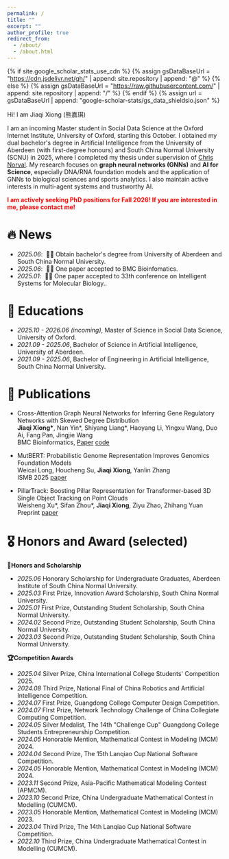 ```yaml
---
permalink: /
title: ""
excerpt: ""
author_profile: true
redirect_from: 
  - /about/
  - /about.html
---
```


{% if site.google_scholar_stats_use_cdn %}
{% assign gsDataBaseUrl = "https://cdn.jsdelivr.net/gh/" | append: site.repository | append: "@" %}
{% else %}
{% assign gsDataBaseUrl = "https://raw.githubusercontent.com/" | append: site.repository | append: "/" %}
{% endif %}
{% assign url = gsDataBaseUrl | append: "google-scholar-stats/gs_data_shieldsio.json" %}

<span class='anchor' id='about-me'></span>

Hi! I am Jiaqi Xiong (熊嘉琪)

I am an incoming Master student in Social Data Science at the Oxford Internet Institute, University of Oxford, starting this October. I obtained my dual bachelor's degree in Artificial Intelligence from the University of Aberdeen (with first-degree honours) and South China Normal University (SCNU) in 2025, where I completed my thesis under supervision of [Chris Norval](http://cnorval.com/). My research focuses on **graph neural networks (GNNs)** and **AI for Science**, especially DNA/RNA foundation models and the application of GNNs to biological sciences and sports analytics. I also maintain active interests in multi-agent systems and trustworthy AI.

<span style="color:red">**I am actively seeking PhD positions for Fall 2026! If you are interested in me, please contact me!**</span>


# 🔥 News
- *2025.06*: &nbsp;🎉🎉 Obtain bachelor's degree from University of Aberdeen and South China Normal University.
- *2025.06*: &nbsp;🎉🎉 One paper accepted to BMC Bioinfomatics. 
- *2025.01*: &nbsp;🎉🎉 One paper accepted to 33th conference on Intelligent Systems for Molecular Biology.. 


# 📖 Educations
- *2025.10 - 2026.06 (incoming)*, Master of Science in Social Data Science, University of Oxford. 
- *2021.09 - 2025.06*, Bachelor of Science in Artificial Intelligence, University of Aberdeen.
- *2021.09 - 2025.06*, Bachelor of Engineering in Artificial Intelligence, South China Normal University.

# 📝 Publications 

- Cross-Attention Graph Neural Networks for Inferring Gene Regulatory Networks with Skewed Degree Distribution \
**Jiaqi Xiong\***, Nan Yin\*, Shiyang Liang\*, Haoyang Li, Yingxu Wang, Duo Ai, Fang Pan, Jingjie Wang \
BMC Bioinformatics, [Paper](https://bmcbioinformatics.biomedcentral.com/articles/10.1186/s12859-025-06186-1) [code](https://github.com/kikixiong/XATGRN)

- MutBERT: Probabilistic Genome Representation Improves Genomics Foundation Models \
Weicai Long, Houcheng Su, **Jiaqi Xiong**, Yanlin Zhang \
ISMB 2025 [paper](https://www.biorxiv.org/content/10.1101/2025.01.23.634452v1)

- PillarTrack: Boosting Pillar Representation for Transformer-based 3D Single Object Tracking on Point Clouds\
Weisheng Xu\*, Sifan Zhou\*, **Jiaqi Xiong**, Ziyu Zhao, Zhihang Yuan\
Preprint [paper](https://arxiv.org/pdf/2404.07495?)


# 🎖 Honors and Award (selected)
**🏅Honors and Scholarship**
- *2025.06* Honorary Scholarship for Undergraduate Graduates, Aberdeen Institute of South China Normal University.
- *2025.03* First Prize, Innovation Award Scholarship, South China Normal University.
- *2025.01* First Prize, Outstanding Student Scholarship, South China Normal University.
- *2024.02* Second Prize, Outstanding Student Scholarship, South China Normal University.
- *2023.03* Second Prize, Outstanding Student Scholarship, South China Normal University.

**🏆Competition Awards**
- *2025.04* Silver Prize, China International College Students' Competition 2025.
- *2024.08* Third Prize, National Final of China Robotics and Artificial Intelligence Competition.
- *2024.07* First Prize, Guangdong College Computer Design Competition.
- *2024.07* FIrst Prize, Network Technology Challenge of China Collegiate Computing Competition.
- *2024.05* Silver Medalist, The 14th "Challenge Cup" Guangdong College Students Entrepreneurship Competition.
- *2024.05* Honorable Mention, Mathematical Contest in Modeling (MCM) 2024.
- *2024.04* Second Prize, The 15th Lanqiao Cup National Software Competition.
- *2024.05* Honorable Mention, Mathematical Contest in Modeling (MCM) 2024.
- *2023.11* Second Prize, Asia-Pacific Mathematical Modeling Contest (APMCM).
- *2023.10* Second Prize, China Undergraduate Mathematical Contest in Modelling (CUMCM).
- *2023.05* Honorable Mention, Mathematical Contest in Modeling (MCM) 2023.
- *2023.04* Third Prize, The 14th Lanqiao Cup National Software Competition.
- *2022.10* Third Prize, China Undergraduate Mathematical Contest in Modelling (CUMCM).




